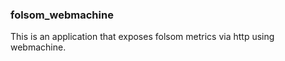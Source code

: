 ### folsom_webmachine

This is an application that exposes folsom metrics via http using webmachine.
